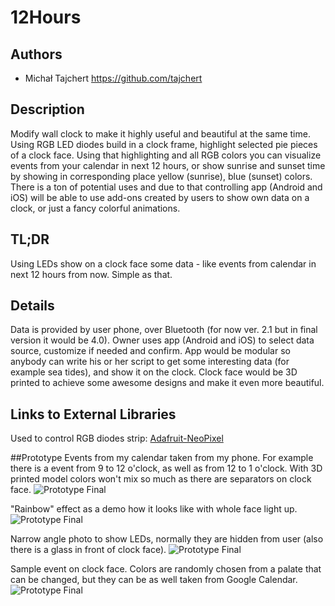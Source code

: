 # 12Hours 

## Authors
- Michał Tajchert https://github.com/tajchert

## Description
Modify wall clock to make it highly useful and beautiful at the same time. Using RGB LED diodes build in a clock frame, highlight selected pie pieces of a clock face. Using that highlighting and all RGB colors you can visualize events from your calendar in next 12 hours, or show sunrise and sunset time by showing in corresponding place yellow (sunrise), blue (sunset) colors. There is a ton of potential uses and due to that controlling app (Android and iOS) will be able to use add-ons created by users to show own data on a clock, or just a fancy colorful animations.

## TL;DR
Using LEDs show on a clock face some data - like events from calendar in next 12 hours from now. Simple as that.

## Details
Data is provided by user phone, over Bluetooth (for now ver. 2.1 but in final version it would be 4.0).
Owner uses app (Android and iOS) to select data source, customize if needed and confirm. App would be modular so anybody can write his or her script to get some interesting data (for example sea tides), and show it on the clock.
Clock face would be 3D printed to achieve some awesome designs and make it even more beautiful.

## Links to External Libraries

Used to control RGB diodes strip:
[Adafruit-NeoPixel](https://github.com/adafruit/Adafruit_NeoPixel "Adafruit-NeoPixel")


##Prototype
Events from my calendar taken from my phone. For example there is a event from 9 to 12 o'clock, as well as from 12 to 1 o'clock. With 3D printed model colors won't mix so much as there are separators on clock face.
![Prototype Final](../project_images/prot_fin_3.jpg?raw=true "Prototype Final")

"Rainbow" effect as a demo how it looks like with whole face light up.
![Prototype Final](../project_images/prot_fin_2.jpg?raw=true "Prototype Final")

Narrow angle photo to show LEDs, normally they are hidden from user (also there is a glass in front of clock face).
![Prototype Final](../project_images/prot_fin_1.jpg?raw=true "Prototype Final")

Sample event on clock face. Colors are randomly chosen from a palate that can be changed, but they can be as well taken from Google Calendar.
![Prototype Final](../project_images/prot_fin_4.jpg?raw=true "Prototype Final")